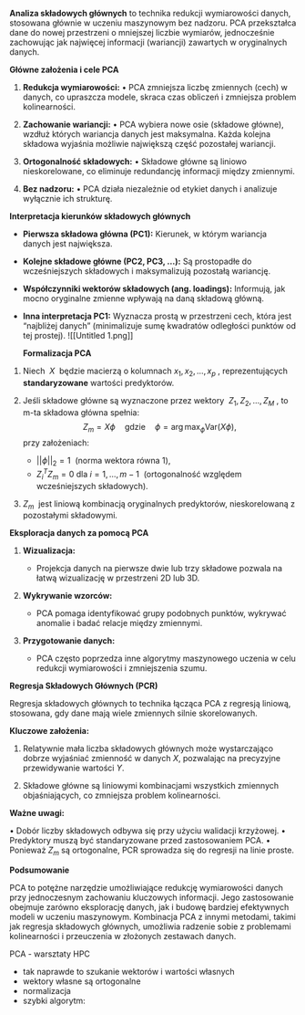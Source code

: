 **Analiza składowych głównych** to technika redukcji wymiarowości danych, stosowana głównie w uczeniu maszynowym bez nadzoru. PCA przekształca dane do nowej przestrzeni o mniejszej liczbie wymiarów, jednocześnie zachowując jak najwięcej informacji (wariancji) zawartych w oryginalnych danych.

**Główne założenia i cele PCA**

1. **Redukcja wymiarowości:**
	• PCA zmniejsza liczbę zmiennych (cech) w danych, co upraszcza modele, skraca czas obliczeń i zmniejsza problem kolinearności.

2. **Zachowanie wariancji:**
	• PCA wybiera nowe osie (składowe główne), wzdłuż których wariancja danych jest maksymalna. Każda kolejna składowa wyjaśnia możliwie największą część pozostałej wariancji.

3. **Ortogonalność składowych:**
	• Składowe główne są liniowo nieskorelowane, co eliminuje redundancję informacji między zmiennymi.

4. **Bez nadzoru:**
	• PCA działa niezależnie od etykiet danych i analizuje wyłącznie ich strukturę.


**Interpretacja kierunków składowych głównych**

- **Pierwsza składowa główna (PC1):** Kierunek, w którym wariancja danych jest największa.
- **Kolejne składowe główne (PC2, PC3, …):** Są prostopadłe do wcześniejszych składowych i maksymalizują pozostałą wariancję.
- **Współczynniki wektorów składowych (ang. loadings):** Informują, jak mocno oryginalne zmienne wpływają na daną składową główną.
- **Inna interpretacja PC1:** Wyznacza prostą w przestrzeni cech, która jest “najbliżej danych” (minimalizuje sumę kwadratów odległości punktów od tej prostej).
![[Untitled 1.png]]


  **Formalizacja PCA**

1. Niech  $X$  będzie macierzą o kolumnach $x_1, x_2, \dots, x_p$ , reprezentujących **standaryzowane** wartości predyktorów.

2. Jeśli składowe główne są wyznaczone przez wektory  $Z_1, Z_2, \dots, Z_M$ , to m-ta składowa główna spełnia: $$Z_m = X \phi \quad \text{gdzie} \quad \phi = \arg \max_{\phi} \text{Var}(X \phi),$$przy założeniach:
	- $||\phi||_2 = 1$  (norma wektora równa 1),
	- $Z_i^T Z_m = 0$ dla $i = 1, \dots, m-1$  (ortogonalność względem wcześniejszych składowych).

3. $Z_m$  jest liniową kombinacją oryginalnych predyktorów, nieskorelowaną z pozostałymi składowymi.

**Eksploracja danych za pomocą PCA**

1. **Wizualizacja:**
	- Projekcja danych na pierwsze dwie lub trzy składowe pozwala na łatwą wizualizację w przestrzeni 2D lub 3D.

2.  **Wykrywanie wzorców:**
	 - PCA pomaga identyfikować grupy podobnych punktów, wykrywać anomalie i badać relacje między zmiennymi.
	 
3. **Przygotowanie danych:**
	- PCA często poprzedza inne algorytmy maszynowego uczenia w celu redukcji wymiarowości i zmniejszenia szumu.

  

**Regresja Składowych Głównych (PCR)**

Regresja składowych głównych to technika łącząca PCA z regresją liniową, stosowana, gdy dane mają wiele zmiennych silnie skorelowanych.

**Kluczowe założenia:**

1. Relatywnie mała liczba składowych głównych może wystarczająco dobrze wyjaśniać zmienność w danych $X$, pozwalając na precyzyjne przewidywanie wartości $Y$.

2. Składowe główne są liniowymi kombinacjami wszystkich zmiennych objaśniających, co zmniejsza problem kolinearności.

  

**Ważne uwagi:**

• Dobór liczby składowych odbywa się przy użyciu walidacji krzyżowej.
• Predyktory muszą być standaryzowane przed zastosowaniem PCA.
• Ponieważ $Z_m$ są ortogonalne, PCR sprowadza się do regresji na linie proste.


**Podsumowanie**

PCA to potężne narzędzie umożliwiające redukcję wymiarowości danych przy jednoczesnym zachowaniu kluczowych informacji. Jego zastosowanie obejmuje zarówno eksplorację danych, jak i budowę bardziej efektywnych modeli w uczeniu maszynowym. Kombinacja PCA z innymi metodami, takimi jak regresja składowych głównych, umożliwia radzenie sobie z problemami kolinearności i przeuczenia w złożonych zestawach danych.



PCA - warsztaty HPC 
- tak naprawde to szukanie wektorów i wartości własnych 
- wektory własne są ortogonalne 
- normalizacja 
- szybki algorytm: 